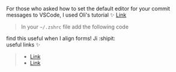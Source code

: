 For those who asked how to set the default editor for your commit messages to VSCode, I used Oli's tutorial ✨ [Link](https://oliverjam.es/blog/make-your-terminal-nicer/#set-your-default-editor)

>In your ```~/.zshrc``` file add the following code




find this useful when I align forms! Ji :shipit:<br/>
useful links ✨
>- [Link](https://www.quackit.com/css/flexbox/tutorial/align_form_elements_with_flexbox.cfm) 
> - [Link](https://dev.to/joyshaheb/flexbox-cheat-sheets-in-2021-css-2021-3edl)
